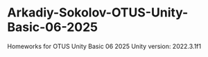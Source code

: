 # Arkadiy-Sokolov-OTUS-Unity-Basic-06-2025
Homeworks for OTUS Unity Basic 06 2025
Unity version: 2022.3.1f1
